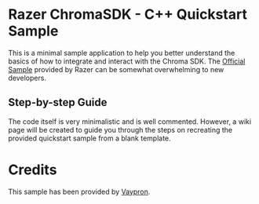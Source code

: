 # Razer ChromaSDK - C++ Quickstart Sample
This is a minimal sample application to help you better understand the basics of how to integrate and interact with the Chroma SDK. The [Official Sample][Sample] provided by Razer can be somewhat overwhelming to new developers.


## Step-by-step Guide
The code itself is very minimalistic and is well commented. However, a wiki page will be created to guide you through the steps on recreating the provided quickstart sample from a blank template.

# Credits

This sample has been provided by [Vaypron][Vaypron].

[Sample]: https://github.com/ChromaSDK/OfficialSample
[Vaypron]: https://github.com/Vaypron
